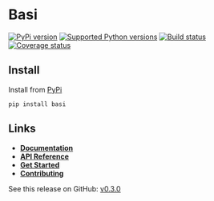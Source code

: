 # Basi


[![PyPi version][pypi-image]][pypi-link]
[![Supported Python versions][pyversions-image]][pyversions-link]
[![Build status][ci-image]][ci-link]
[![Coverage status][codecov-image]][codecov-link]




## Install

Install from [PyPi](https://pypi.org/project/basi/)

```
pip install basi
```

## Links

- __[Documentation][docs-link]__
- __[API Reference][api-docs-link]__
- __[Get Started][install-link]__
- __[Contributing][contributing-link]__



[docs-link]: https://davidkyalo.github.io/basi/
[api-docs-link]: https://davidkyalo.github.io/basi/
[install-link]: https://davidkyalo.github.io/basi/install.html
[contributing-link]: https://davidkyalo.github.io/basi/contributing.html
[pypi-image]: https://img.shields.io/pypi/v/basi.svg?color=%233d85c6
[pypi-link]: https://pypi.python.org/pypi/basi
[pyversions-image]: https://img.shields.io/pypi/pyversions/basi.svg
[pyversions-link]: https://pypi.python.org/pypi/basi
[ci-image]: https://github.com/davidkyalo/basi/actions/workflows/workflow.yaml/badge.svg?event=push&branch=master
[ci-link]: https://github.com/davidkyalo/basi/actions?query=workflow%3ACI%2FCD+event%3Apush+branch%3Amaster
[codecov-image]: https://codecov.io/gh/davidkyalo/basi/branch/master/graph/badge.svg
[codecov-link]: https://codecov.io/gh/davidkyalo/basi


See this release on GitHub: [v0.3.0](https://github.com/davidkyalo/basi/releases/tag/0.3.0)
